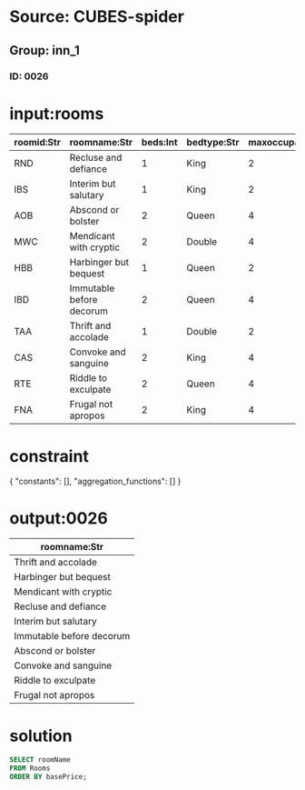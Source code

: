 # Source: CUBES-spider
## Group: inn_1
### ID: 0026

# input:rooms

| roomid:Str | roomname:Str | beds:Int | bedtype:Str | maxoccupancy:Int | baseprice:Int | decor:Str |
|---|---|---|---|---|---|---|
| RND | Recluse and defiance | 1 | King | 2 | 150 | modern |
| IBS | Interim but salutary | 1 | King | 2 | 150 | traditional |
| AOB | Abscond or bolster | 2 | Queen | 4 | 175 | traditional |
| MWC | Mendicant with cryptic | 2 | Double | 4 | 125 | modern |
| HBB | Harbinger but bequest | 1 | Queen | 2 | 100 | modern |
| IBD | Immutable before decorum | 2 | Queen | 4 | 150 | rustic |
| TAA | Thrift and accolade | 1 | Double | 2 | 75 | modern |
| CAS | Convoke and sanguine | 2 | King | 4 | 175 | traditional |
| RTE | Riddle to exculpate | 2 | Queen | 4 | 175 | rustic |
| FNA | Frugal not apropos | 2 | King | 4 | 250 | traditional |

# constraint

{
  "constants": [],
  "aggregation_functions": []
}

# output:0026

| roomname:Str |
|---|
| Thrift and accolade |
| Harbinger but bequest |
| Mendicant with cryptic |
| Recluse and defiance |
| Interim but salutary |
| Immutable before decorum |
| Abscond or bolster |
| Convoke and sanguine |
| Riddle to exculpate |
| Frugal not apropos |

# solution

```sql
SELECT roomName
FROM Rooms
ORDER BY basePrice;
```

